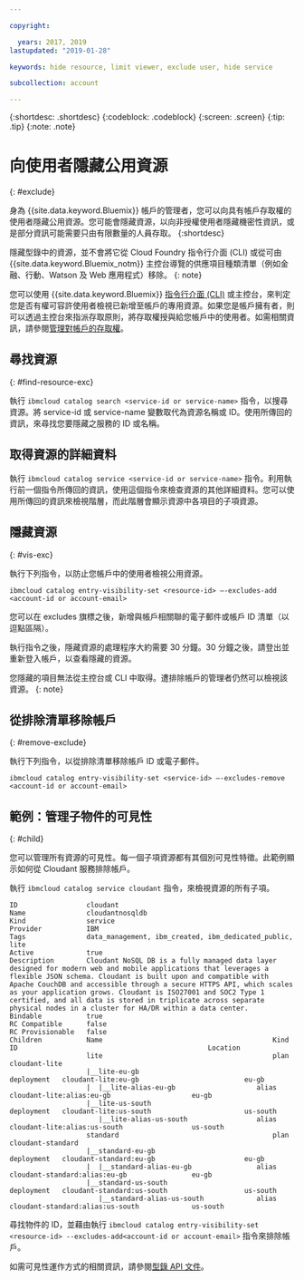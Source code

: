 ```yaml
---

copyright:

  years: 2017, 2019
lastupdated: "2019-01-28"

keywords: hide resource, limit viewer, exclude user, hide service

subcollection: account

---
```


{:shortdesc: .shortdesc}
{:codeblock: .codeblock}
{:screen: .screen}
{:tip: .tip}
{:note: .note}


# 向使用者隱藏公用資源
{: #exclude}

身為 {{site.data.keyword.Bluemix}} 帳戶的管理者，您可以向具有帳戶存取權的使用者隱藏公用資源。您可能會隱藏資源，以向非授權使用者隱藏機密性資訊，或是部分資訊可能需要只由有限數量的人員存取。
{:shortdesc}

隱藏型錄中的資源，並不會將它從 Cloud Foundry 指令行介面 (CLI) 或從可由 {{site.data.keyword.Bluemix_notm}} 主控台導覽的供應項目種類清單（例如金融、行動、Watson 及 Web 應用程式）移除。
{: note}

您可以使用 {{site.data.keyword.Bluemix}} [指令行介面 (CLI)](/docs/cli/reference/ibmcloud?topic=cloud-cli-ibmcloud_cli) 或主控台，來判定您是否有權可容許使用者檢視已新增至帳戶的專用資源。如果您是帳戶擁有者，則可以透過主控台來指派存取原則，將存取權授與給您帳戶中的使用者。如需相關資訊，請參閱[管理對帳戶的存取權](/docs/account?topic=account-find-access)。

## 尋找資源
{: #find-resource-exc}

執行 `ibmcloud catalog search <service-id or service-name>` 指令，以搜尋資源。將 service-id 或 service-name 變數取代為資源名稱或 ID。使用所傳回的資訊，來尋找您要隱藏之服務的 ID 或名稱。

## 取得資源的詳細資料

執行 `ibmcloud catalog service <service-id or service-name>` 指令。利用執行前一個指令所傳回的資訊，使用這個指令來檢查資源的其他詳細資料。您可以使用所傳回的資訊來檢視階層，而此階層會顯示資源中各項目的子項資源。

## 隱藏資源
{: #vis-exc}

執行下列指令，以防止您帳戶中的使用者檢視公用資源。

`ibmcloud catalog entry-visibility-set <resource-id> —-excludes-add <account-id or account-email>`

您可以在 excludes 旗標之後，新增與帳戶相關聯的電子郵件或帳戶 ID 清單（以逗點區隔）。

執行指令之後，隱藏資源的處理程序大約需要 30 分鐘。30 分鐘之後，請登出並重新登入帳戶，以查看隱藏的資源。

您隱藏的項目無法從主控台或 CLI 中取得。遭排除帳戶的管理者仍然可以檢視該資源。
{: note}

## 從排除清單移除帳戶
{: #remove-exclude}

執行下列指令，以從排除清單移除帳戶 ID 或電子郵件。

`ibmcloud catalog entry-visibility-set <service-id> —-excludes-remove <account-id or account-email>`


## 範例：管理子物件的可見性
{: #child}

您可以管理所有資源的可見性。每一個子項資源都有其個別可見性特徵。此範例顯示如何從 Cloudant 服務排除帳戶。

執行 `ibmcloud catalog service cloudant` 指令，來檢視資源的所有子項。

```
ID                 cloudant
Name               cloudantnosqldb
Kind               service
Provider           IBM
Tags               data_management, ibm_created, ibm_dedicated_public, lite
Active             true
Description        Cloudant NoSQL DB is a fully managed data layer designed for modern web and mobile applications that leverages a flexible JSON schema. Cloudant is built upon and compatible with Apache CouchDB and accessible through a secure HTTPS API, which scales as your application grows. Cloudant is ISO27001 and SOC2 Type 1 certified, and all data is stored in triplicate across separate physical nodes in a cluster for HA/DR within a data center.
Bindable           true
RC Compatible      false
RC Provisionable   false
Children           Name                                          Kind         ID                                               Location
                   lite                                          plan         cloudant-lite
                   |__lite-eu-gb                             deployment   cloudant-lite:eu-gb                          eu-gb
                   |  |__lite-alias-eu-gb                    alias        cloudant-lite:alias:eu-gb                    eu-gb
                   |__lite-us-south                          deployment   cloudant-lite:us-south                       us-south
                      |__lite-alias-us-south                 alias        cloudant-lite:alias:us-south                 us-south
                   standard                                      plan         cloudant-standard
                   |__standard-eu-gb                         deployment   cloudant-standard:eu-gb                      eu-gb
                   |  |__standard-alias-eu-gb                alias        cloudant-standard:alias:eu-gb                eu-gb
                   |__standard-us-south                      deployment   cloudant-standard:us-south                   us-south
                      |__standard-alias-us-south             alias        cloudant-standard:alias:us-south             us-south
```

尋找物件的 ID，並藉由執行 `ibmcloud catalog entry-visibility-set <resource-id> --excludes-add<account-id or account-email>` 指令來排除帳戶。

如需可見性運作方式的相關資訊，請參閱[型錄 API 文件](https://{DomainName}/apidocs/globalcatalog)。
